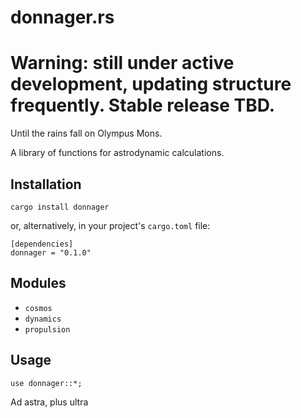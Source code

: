 # donnager.rs


# Warning: still under active development, updating structure frequently. Stable release TBD.

Until the rains fall on Olympus Mons.

A library of functions for astrodynamic calculations. 

## Installation
```
cargo install donnager
```

or, alternatively, in your project's `cargo.toml` file:

```
[dependencies]
donnager = "0.1.0"
```

## Modules
- `cosmos`
- `dynamics`
- `propulsion`

## Usage

```
use donnager::*;
```
Ad astra, plus ultra
